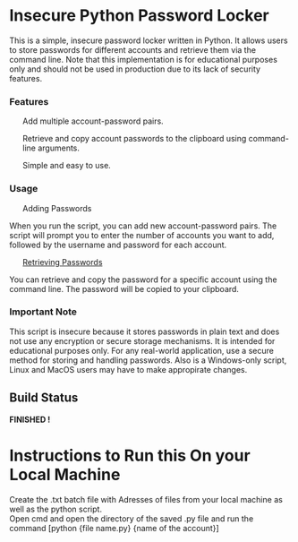 <H1>Insecure Python Password Locker</H1>
<p>
This is a simple, insecure password locker written in Python. It allows users to store passwords for different accounts and retrieve them via the command line. Note that this implementation is for educational purposes only and should not be used in production due to its lack of security features.
</p>
<H3>Features</H3>
<ul>Add multiple account-password pairs.</ul>
<ul>Retrieve and copy account passwords to the clipboard using command-line arguments.</ul>
<ul>Simple and easy to use.</ul>
<H3>Usage</H3>
<ul><u></u>Adding Passwords</u></ul>
<p>When you run the script, you can add new account-password pairs. The script will prompt you to enter the number of accounts you want to add, followed by the username and password for each account.</p>
<ul><u>Retrieving Passwords</u></ul>
<p>You can retrieve and copy the password for a specific account using the command line. The password will be copied to your clipboard.</p>
<H3>Important Note</H3>
<p>This script is insecure because it stores passwords in plain text and does not use any encryption or secure storage mechanisms. It is intended for educational purposes only. For any real-world application, use a secure method for storing and handling passwords. Also is a Windows-only script, Linux and MacOS users may have to make appropirate changes.</p>
<h2>Build Status</h2>
<b>FINISHED !</b>

<H1>Instructions to Run this On your Local Machine</H1>
<p>Create the .txt batch file with Adresses of files from your local machine as well as the python script.<br> Open cmd and open the directory of the saved .py file and run the command [python {file name.py} {name of the account}] </p>
